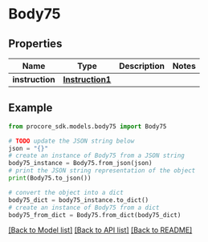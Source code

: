 # Body75


## Properties

Name | Type | Description | Notes
------------ | ------------- | ------------- | -------------
**instruction** | [**Instruction1**](Instruction1.md) |  | 

## Example

```python
from procore_sdk.models.body75 import Body75

# TODO update the JSON string below
json = "{}"
# create an instance of Body75 from a JSON string
body75_instance = Body75.from_json(json)
# print the JSON string representation of the object
print(Body75.to_json())

# convert the object into a dict
body75_dict = body75_instance.to_dict()
# create an instance of Body75 from a dict
body75_from_dict = Body75.from_dict(body75_dict)
```
[[Back to Model list]](../README.md#documentation-for-models) [[Back to API list]](../README.md#documentation-for-api-endpoints) [[Back to README]](../README.md)



